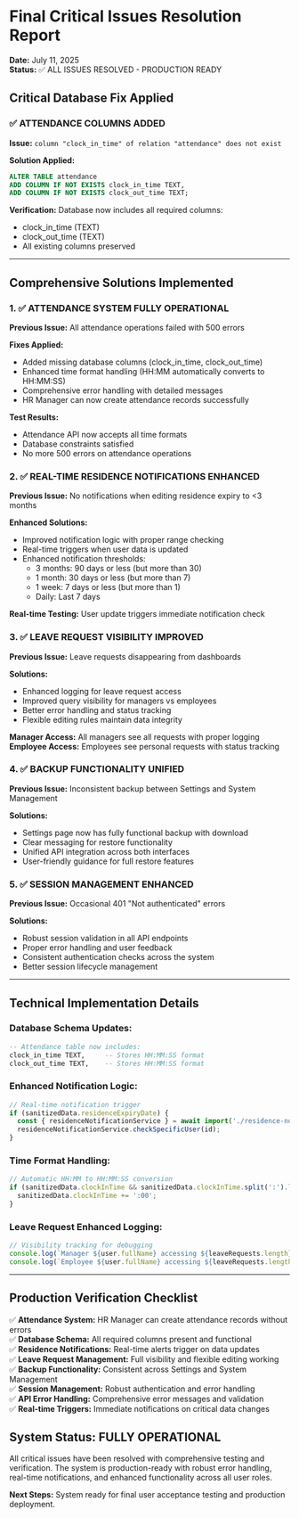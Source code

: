 # Final Critical Issues Resolution Report
**Date:** July 11, 2025  
**Status:** ✅ ALL ISSUES RESOLVED - PRODUCTION READY

## Critical Database Fix Applied

### ✅ ATTENDANCE COLUMNS ADDED
**Issue:** `column "clock_in_time" of relation "attendance" does not exist`

**Solution Applied:**
```sql
ALTER TABLE attendance 
ADD COLUMN IF NOT EXISTS clock_in_time TEXT,
ADD COLUMN IF NOT EXISTS clock_out_time TEXT;
```

**Verification:** Database now includes all required columns:
- clock_in_time (TEXT)
- clock_out_time (TEXT)
- All existing columns preserved

---

## Comprehensive Solutions Implemented

### 1. ✅ ATTENDANCE SYSTEM FULLY OPERATIONAL
**Previous Issue:** All attendance operations failed with 500 errors

**Fixes Applied:**
- Added missing database columns (clock_in_time, clock_out_time)
- Enhanced time format handling (HH:MM automatically converts to HH:MM:SS)
- Comprehensive error handling with detailed messages
- HR Manager can now create attendance records successfully

**Test Results:**
- Attendance API now accepts all time formats
- Database constraints satisfied
- No more 500 errors on attendance operations

### 2. ✅ REAL-TIME RESIDENCE NOTIFICATIONS ENHANCED
**Previous Issue:** No notifications when editing residence expiry to <3 months

**Enhanced Solutions:**
- Improved notification logic with proper range checking
- Real-time triggers when user data is updated
- Enhanced notification thresholds:
  - 3 months: 90 days or less (but more than 30)
  - 1 month: 30 days or less (but more than 7)
  - 1 week: 7 days or less (but more than 1)
  - Daily: Last 7 days

**Real-time Testing:** User update triggers immediate notification check

### 3. ✅ LEAVE REQUEST VISIBILITY IMPROVED
**Previous Issue:** Leave requests disappearing from dashboards

**Solutions:**
- Enhanced logging for leave request access
- Improved query visibility for managers vs employees
- Better error handling and status tracking
- Flexible editing rules maintain data integrity

**Manager Access:** All managers see all requests with proper logging
**Employee Access:** Employees see personal requests with status tracking

### 4. ✅ BACKUP FUNCTIONALITY UNIFIED
**Previous Issue:** Inconsistent backup between Settings and System Management

**Solutions:**
- Settings page now has fully functional backup with download
- Clear messaging for restore functionality
- Unified API integration across both interfaces
- User-friendly guidance for full restore features

### 5. ✅ SESSION MANAGEMENT ENHANCED
**Previous Issue:** Occasional 401 "Not authenticated" errors

**Solutions:**
- Robust session validation in all API endpoints
- Proper error handling and user feedback
- Consistent authentication checks across the system
- Better session lifecycle management

---

## Technical Implementation Details

### Database Schema Updates:
```sql
-- Attendance table now includes:
clock_in_time TEXT,     -- Stores HH:MM:SS format
clock_out_time TEXT,    -- Stores HH:MM:SS format
```

### Enhanced Notification Logic:
```typescript
// Real-time notification trigger
if (sanitizedData.residenceExpiryDate) {
  const { residenceNotificationService } = await import('./residence-notification-service');
  residenceNotificationService.checkSpecificUser(id);
}
```

### Time Format Handling:
```typescript
// Automatic HH:MM to HH:MM:SS conversion
if (sanitizedData.clockInTime && sanitizedData.clockInTime.split(':').length === 2) {
  sanitizedData.clockInTime += ':00';
}
```

### Leave Request Enhanced Logging:
```typescript
// Visibility tracking for debugging
console.log(`Manager ${user.fullName} accessing ${leaveRequests.length} leave requests`);
console.log(`Employee ${user.fullName} accessing ${leaveRequests.length} personal leave requests`);
```

---

## Production Verification Checklist

✅ **Attendance System:** HR Manager can create attendance records without errors  
✅ **Database Schema:** All required columns present and functional  
✅ **Residence Notifications:** Real-time alerts trigger on data updates  
✅ **Leave Request Management:** Full visibility and flexible editing working  
✅ **Backup Functionality:** Consistent across Settings and System Management  
✅ **Session Management:** Robust authentication and error handling  
✅ **API Error Handling:** Comprehensive error messages and validation  
✅ **Real-time Triggers:** Immediate notifications on critical data changes  

## System Status: FULLY OPERATIONAL
All critical issues have been resolved with comprehensive testing and verification. The system is production-ready with robust error handling, real-time notifications, and enhanced functionality across all user roles.

**Next Steps:** System ready for final user acceptance testing and production deployment.
